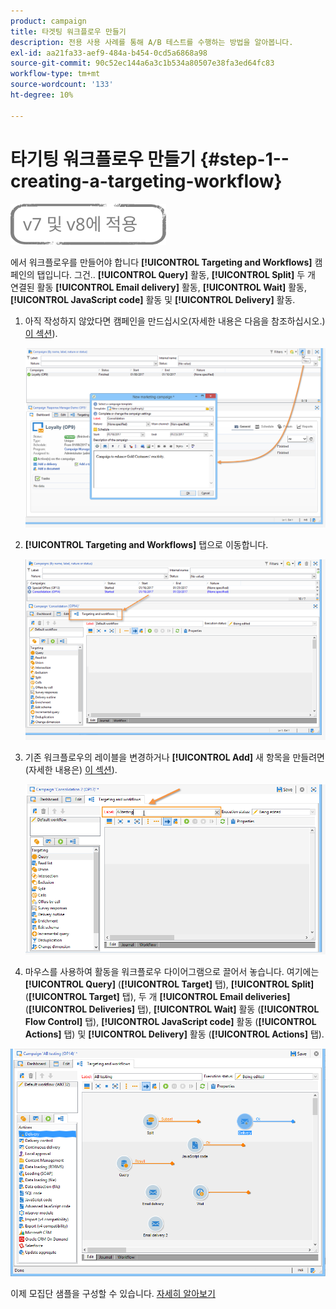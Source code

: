 ```yaml
---
product: campaign
title: 타겟팅 워크플로우 만들기
description: 전용 사용 사례를 통해 A/B 테스트를 수행하는 방법을 알아봅니다.
exl-id: aa21fa33-aef9-484a-b454-0cd5a6868a98
source-git-commit: 90c52ec144a6a3c1b534a80507e38fa3ed64fc83
workflow-type: tm+mt
source-wordcount: '133'
ht-degree: 10%

---
```


# 타기팅 워크플로우 만들기 {#step-1--creating-a-targeting-workflow}

![](../../assets/common.svg)

에서 워크플로우를 만들어야 합니다 **[!UICONTROL Targeting and Workflows]** 캠페인의 탭입니다. 그건.. **[!UICONTROL Query]** 활동, **[!UICONTROL Split]** 두 개 연결된 활동 **[!UICONTROL Email delivery]** 활동, **[!UICONTROL Wait]** 활동, **[!UICONTROL JavaScript code]** 활동 및 **[!UICONTROL Delivery]** 활동.

1. 아직 작성하지 않았다면 캠페인을 만드십시오(자세한 내용은 다음을 참조하십시오.) [이 섹션](../../campaign/using/setting-up-marketing-campaigns.md#creating-a-campaign)).

   ![](assets/use_case_abtesting_targetwkfl_001.png)

1. **[!UICONTROL Targeting and Workflows]** 탭으로 이동합니다. 

   ![](assets/use_case_abtesting_targetwkfl_002.png)

1. 기존 워크플로우의 레이블을 변경하거나 **[!UICONTROL Add]** 새 항목을 만들려면(자세한 내용은) [이 섹션](../../campaign/using/marketing-campaign-deliveries.md#selecting-the-target-population)).

   ![](assets/use_case_abtesting_targetwkfl_003.png)

1. 마우스를 사용하여 활동을 워크플로우 다이어그램으로 끌어서 놓습니다. 여기에는 **[!UICONTROL Query]** (**[!UICONTROL Target]** 탭), **[!UICONTROL Split]** (**[!UICONTROL Target]** 탭), 두 개 **[!UICONTROL Email deliveries]** (**[!UICONTROL Deliveries]** 탭), **[!UICONTROL Wait]** 활동 (**[!UICONTROL Flow Control]** 탭), **[!UICONTROL JavaScript code]** 활동 (**[!UICONTROL Actions]** 탭) 및 **[!UICONTROL Delivery]** 활동 (**[!UICONTROL Actions]** 탭).

![](assets/use_case_abtesting_targetwkfl_004.png)

이제 모집단 샘플을 구성할 수 있습니다. [자세히 알아보기](a-b-testing-uc-population-samples.md)
